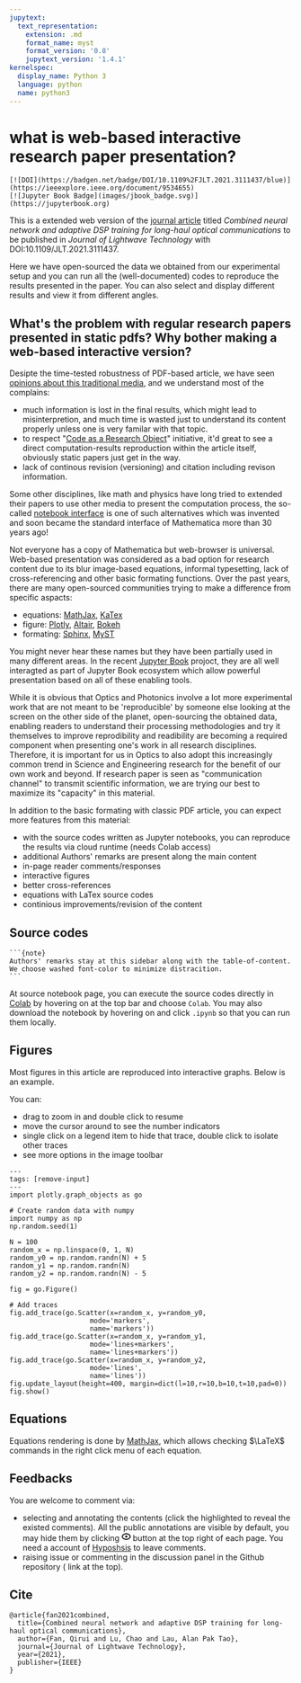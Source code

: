 ```yaml
---
jupytext:
  text_representation:
    extension: .md
    format_name: myst
    format_version: '0.8'
    jupytext_version: '1.4.1'
kernelspec:
  display_name: Python 3
  language: python
  name: python3
---
```


# what is web-based interactive research paper presentation?
```{only} html
[![DOI](https://badgen.net/badge/DOI/10.1109%2FJLT.2021.3111437/blue)](https://ieeexplore.ieee.org/document/9534655)
[![Jupyter Book Badge](images/jbook_badge.svg)](https://jupyterbook.org)
```

This is a extended web version of the [journal article](https://ieeexplore.ieee.org/abstract/document/9534655/?casa_token=k0nfUkc0KfsAAAAA:t6co-nT1B_q8jei3sQNvOprr33wIwCsCgkeh0GJMq9oSvv7s0NdV0HuYBVswxNnZVFnJOFAlTeU) titled *Combined neural network and adaptive DSP training for long-haul optical communications* to be published in *Journal of Lightwave Technology* with DOI:10.1109/JLT.2021.3111437.

Here we have open-sourced the data we obtained from our experimental setup and you can run all the (well-documented) codes to reproduce the results presented in the paper. You can also select and display different results and view it from different angles. 

## What's the problem with regular research papers presented in static pdfs? Why bother making a web-based interactive version?
Desipte the time-tested robustness of PDF-based article, we have seen [opinions about this traditional media](https://www.theatlantic.com/science/archive/2018/04/the-scientific-paper-is-obsolete/556676/), and we understand most of the complains:
- much information is lost in the final results, which might lead to misinterpretion, and much time is wasted just to understand its content properly unless one is very familar with that topic.
- to respect "[Code as a Research Object](https://www.researchobject.org/initiative/code-as-a-research-object/)" initiative, it'd great to see a direct computation-results reproduction within the article itself, obviously static papers just get in the way.
- lack of continous revision (versioning) and citation including revison information.

Some other disciplines, like math and physics have long tried to extended their papers to use other media to present the computation process, the so-called [notebook interface](https://en.wikipedia.org/wiki/Notebook_interface) is one of such alternatives which was invented and soon became the standard interface of Mathematica more than 30 years ago!

Not everyone has a copy of Mathematica but web-browser is universal. Web-based presentation was considered as a bad option for research content due to its blur image-based equations, informal typesetting, lack of cross-referencing and other basic formating functions. Over the past years, there are many open-sourced communities trying to make a difference from specific aspacts:
- equations: [MathJax](https://www.mathjax.org/), [KaTex](https://katex.org/)
- figure: [Plotly](https://plotly.com/python/), [Altair](https://altair-viz.github.io/), [Bokeh](https://bokeh.org/)
- formating: [Sphinx](https://www.sphinx-doc.org/en/master/), [MyST](https://myst-parser.readthedocs.io/en/latest/index.html)

You might never hear these names but they have been partially used in many different areas. In the recent [Jupyter Book](https://jupyterbook.org) projoct, they are all well interagted as part of Jupyter Book ecosystem which allow powerful presentation based on all of these enabling tools.

While it is obvious that Optics and Photonics involve a lot more experimental work that are not meant to be 'reproducible' by someone else looking at the screen on the other side of the planet, open-sourcing the obtained data, enabling readers to understand their processing methodologies and try it themselves to improve reprodibility and readibility are becoming a required component when presenting one's work in all research disciplines. Therefore, it is important for us in Optics to also adopt this increasingly common trend in Science and Engineering research for the benefit of our own work and beyond. If research paper is seen as "communication channel" to transmit scientific information, we are trying our best to maximize its "capacity" in this material.

In addition to the basic formating with classic PDF article, you can expect more features from this material:
- with the source codes written as Jupyter notebooks, you can reproduce the results via cloud runtime (needs Colab access)
- additional Authors' remarks are present along the main content 
- in-page reader comments/responses
- interactive figures
- better cross-references
- equations with LaTex source codes
- continious improvements/revision of the content

## Source codes
``````{margin}
```{note}
Authors' remarks stay at this sidebar along with the table-of-content. We choose washed font-color to minimize distracition.
```
``````

At source notebook page, you can execute the source codes directly in [Colab](https://research.google.com/colaboratory/) by hovering on <i class="fas fa-rocket"></i> at the top bar and choose `Colab`. You may also download the notebook by hovering on <i class="fas fa-download"></i> and click `.ipynb` so that you can run them locally.



## Figures
Most figures in this article are reproduced into interactive graphs.
Below is an example.

You can:
- drag to zoom in and double click to resume
- move the cursor around to see the number indicators
- single click on a legend item to hide that trace, double click to isolate other traces
- see more options in the image toolbar


```{code-cell} ipython3
---
tags: [remove-input]
---
import plotly.graph_objects as go

# Create random data with numpy
import numpy as np
np.random.seed(1)

N = 100
random_x = np.linspace(0, 1, N)
random_y0 = np.random.randn(N) + 5
random_y1 = np.random.randn(N)
random_y2 = np.random.randn(N) - 5

fig = go.Figure()

# Add traces
fig.add_trace(go.Scatter(x=random_x, y=random_y0,
                    mode='markers',
                    name='markers'))
fig.add_trace(go.Scatter(x=random_x, y=random_y1,
                    mode='lines+markers',
                    name='lines+markers'))
fig.add_trace(go.Scatter(x=random_x, y=random_y2,
                    mode='lines',
                    name='lines'))
fig.update_layout(height=400, margin=dict(l=10,r=10,b=10,t=10,pad=0))
fig.show()
```

## Equations

Equations rendering is done by [MathJax](https://www.mathjax.org/), which allows checking $\LaTeX$ commands in the right click menu of each equation. 

## Feedbacks
You are welcome to comment via:
- selecting and annotating the contents (click the highlighted to reveal the existed comments). All the public annotations are visible by default, you may hide them by clicking <svg xmlns="http://www.w3.org/2000/svg" width="16" height="16" viewBox="0 0 16 16" class=""><g fill-rule="evenodd"><rect fill="none" stroke="none" x="0" y="0" width="16" height="16"></rect><path fill="none" stroke="currentColor" stroke-linecap="round" stroke-linejoin="round" stroke-width="2" d="M8 13c3.866 0 7-2.239 7-5s-3.134-5-7-5-7 2.239-7 5 3.134 5 7 5zm0-4a1 1 0 1 0 0-2 1 1 0 0 0 0 2z"></path></g></svg> button at the top right of each page.
You need a account of [Hyposhsis](https://web.hypothes.is/) to leave comments.
- raising issue or commenting in the discussion panel in the Github repository (<i class="fab fa-github"></i> link at the top).

## Cite
    @article{fan2021combined,
      title={Combined neural network and adaptive DSP training for long-haul optical communications},
      author={Fan, Qirui and Lu, Chao and Lau, Alan Pak Tao},
      journal={Journal of Lightwave Technology},
      year={2021},
      publisher={IEEE}
    }
